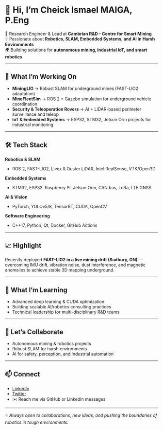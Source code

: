 # 👋 Hi, I’m Cheick Ismael MAIGA, P.Eng  

🚀 Research Engineer & Lead at **Cambrian R&D – Centre for Smart Mining**  
💡 Passionate about **Robotics, SLAM, Embedded Systems, and AI in Harsh Environments**  
🌍 Building solutions for **autonomous mining, industrial IoT, and smart robotics**  

---

## 🔭 What I’m Working On
- **MiningLIO** → Robust SLAM for underground mines (FAST-LIO2 adaptation)  
- **MineFleetSim** → ROS 2 + Gazebo simulation for underground vehicle coordination  
- **Security & Teleoperation Rovers** → AI + LiDAR-based perimeter surveillance and teleop  
- **IoT & Embedded Systems** → ESP32, STM32, Jetson Orin projects for industrial monitoring  

---

## 🛠️ Tech Stack
**Robotics & SLAM**  
- ROS 2, FAST-LIO2, Livox & Ouster LiDAR, Intel RealSense, VTK/Open3D  

**Embedded Systems**  
- STM32, ESP32, Raspberry Pi, Jetson Orin, CAN bus, LoRa, LTE GNSS  

**AI & Vision**  
- PyTorch, YOLOv5/8, TensorRT, CUDA, OpenCV  

**Software Engineering**  
- C++17, Python, Qt, Docker, GitHub Actions  

---

## 📈 Highlight
Recently deployed **FAST-LIO2 in a live mining drift (Sudbury, ON)** — overcoming IMU drift, vibration noise, dust interference, and magnetic anomalies to achieve stable 3D mapping underground.  

---

## 🌱 What I’m Learning
- Advanced deep learning & CUDA optimization  
- Building scalable AI/robotics consulting practices  
- Technical leadership for multi-disciplinary R&D teams  

---

## 🤝 Let’s Collaborate
- Autonomous mining & robotics projects  
- Robust SLAM for harsh environments  
- AI for safety, perception, and industrial automation  

---

## 📫 Connect
- [LinkedIn](https://www.linkedin.com/in/cheickismaelmaiga/)  
- [Twitter](https://twitter.com/cheickis) 
- ✉️ Reach me via GitHub or LinkedIn messages  

---

⭐️ *Always open to collaborations, new ideas, and pushing the boundaries of robotics in tough environments.*  
